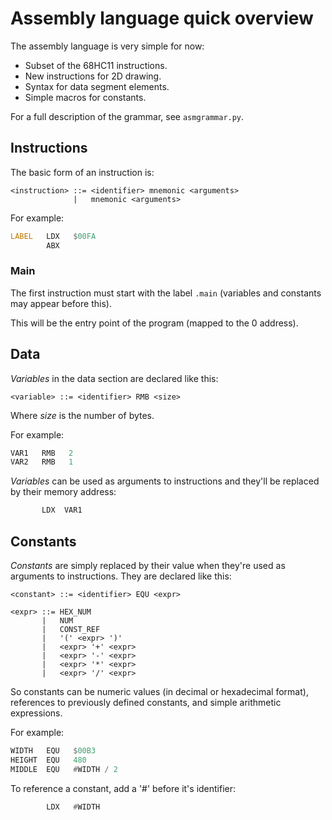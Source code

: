 # Assembly language quick overview

The assembly language is very simple for now:

* Subset of the 68HC11 instructions.
* New instructions for 2D drawing.
* Syntax for data segment elements.
* Simple macros for constants.

For a full description of the grammar, see `asmgrammar.py`.

## Instructions

The basic form of an instruction is:

```
<instruction> ::= <identifier> mnemonic <arguments>
              |   mnemonic <arguments>
```

For example:

``` asm
LABEL   LDX   $00FA
        ABX
```

### Main

The first instruction must start with the label `.main` (variables and
constants may appear before this).

This will be the entry point of the program (mapped to the 0 address).

## Data

*Variables* in the data section are declared like this:

```
<variable> ::= <identifier> RMB <size>
```

Where *size* is the number of bytes.

For example:

``` asm
VAR1   RMB   2
VAR2   RMB   1
```

*Variables* can be used as arguments to instructions and they'll be
replaced by their memory address:

``` asm
       LDX  VAR1
```

## Constants

*Constants* are simply replaced by their value when they're used as arguments
to instructions. They are declared like this:

```
<constant> ::= <identifier> EQU <expr>

<expr> ::= HEX_NUM
       |   NUM
       |   CONST_REF
       |   '(' <expr> ')'
       |   <expr> '+' <expr>
       |   <expr> '-' <expr>
       |   <expr> '*' <expr>
       |   <expr> '/' <expr>
```

So constants can be numeric values (in decimal or hexadecimal format),
references to previously defined constants, and simple arithmetic expressions.

For example:

``` asm
WIDTH   EQU   $00B3
HEIGHT  EQU   480
MIDDLE  EQU   #WIDTH / 2
```

To reference a constant, add a '#' before it's identifier:

``` asm
        LDX   #WIDTH
```
